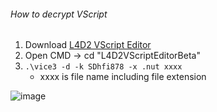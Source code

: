###### How to decrypt VScript
1. Download [L4D2 VScript Editor](https://www.mediafire.com/?q4dqbs554p494vk)
2. Open CMD -> cd "L4D2VScriptEditorBeta"
3. ```.\vice3 -d -k SDhfi878 -x .nut xxxx```
	* xxxx is file name including file extension

![image](https://github.com/fbef0102/Official-Vscripts-Decompiled/assets/12229810/a5d30be5-b99e-466d-9ef2-eef7ae7205e5)
